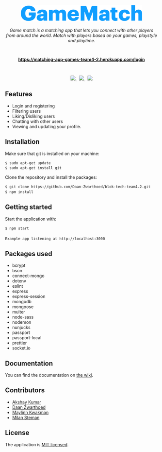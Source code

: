 <br>
<p align="center">
<img src="static/public/images/logo.png" alt="logo" width="400px"/>
  <br><br>
  <i width="50%">Game match is a matching app that lets you connect with other players from around the world. Match with players based on your games, playstyle and playtime.</i>
  <br>
</p>
<br>
<p align="center">
  <a href="https://matching-app-games-team4-2.herokuapp.com/login"><strong>https://matching-app-games-team4-2.herokuapp.com/login</strong></a>
  <br>
</p>
<br>
<p align="center">
      <a href="https://github.com/Daan-Zwarthoed/blok-tech-team4.2/blob/main/LICENSE">
    <img src="https://img.shields.io/badge/license-MIT-blue.svg"/>
  </a>&nbsp;
        <a href="https://github.com/Daan-Zwarthoed/blok-tech-team4.2/issues">
    <img src="https://img.shields.io/github/issues-closed/Daan-Zwarthoed/blok-tech-team4.2"/>
  </a>&nbsp;
          <a href="https://github.com/Daan-Zwarthoed/blok-tech-team4.2">
    <img src="https://img.shields.io/david/dev/Daan-Zwarthoed/blok-tech-team4.2"/>
  </a>
</p>


## Features

- Login and registering
- Filtering users
- Liking/Disliking users
- Chatting with other users
- Viewing and updating your profile.

## Installation

Make sure that git is installed on your machine:

```bash
$ sudo apt-get update
$ sudo apt-get install git
```

Clone the repository and install the packages:

```bash
$ git clone https://github.com/Daan-Zwarthoed/blok-tech-team4.2.git
$ npm install
```

## Getting started

Start the application with:

```bash
$ npm start

Example app listening at http://localhost:3000
```

## Packages used

- bcrypt
- bson
- connect-mongo
- dotenv
- eslint
- express
- express-session
- mongodb
- mongoose
- multer
- node-sass
- nodemon
- nunjucks
- passport
- passport-local
- prettier
- socket.io

## Documentation

You can find the documentation on [the wiki](https://github.com/Daan-Zwarthoed/blok-tech-team4.2/wiki).

## Contributors

- [Akshay Kumar](https://github.com/akshay197)
- [Daan Zwarthoed](https://github.com/Daan-Zwarthoed)
- [Maylinn Kwakman](https://github.com/maylinnk)
- [Milan Steman](https://github.com/MilanSteman)

## License

The application is [MIT licensed](./LICENSE).
